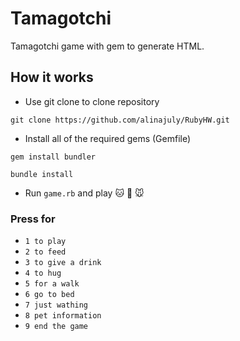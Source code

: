 # Tamagotchi

Tamagotchi game with gem to generate HTML.

## How it works

* Use git clone to clone repository 

`git clone https://github.com/alinajuly/RubyHW.git`

* Install all of the required gems (Gemfile)

`gem install bundler`

`bundle install`

* Run `game.rb` and play :cat: :dog: :mouse:

### Press for

* `1 to play`
* `2 to feed`
* `3 to give a drink`
* `4 to hug`
* `5 for a walk`
* `6 go to bed`
* `7 just wathing`
* `8 pet information`
* `9 end the game`